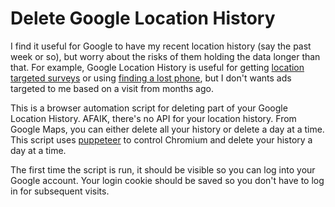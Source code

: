 # Delete Google Location History

I find it useful for Google to have my recent location history (say the past week or so), but worry about the risks of them holding the data longer than that. For example, Google Location History is useful for getting [location targeted surveys](https://surveys.google.com/google-opinion-rewards/) or using [finding a lost phone](https://myaccount.google.com/intro/find-your-phone), but I don't wants ads targeted to me based on a visit from months ago.

This is a browser automation script for deleting part of your Google Location History. AFAIK, there's no API for your location history. From Google Maps, you can either delete all your history or delete a day at a time. This script uses [puppeteer](https://github.com/GoogleChrome/puppeteer/) to control Chromium and delete your history a day at a time.

The first time the script is run, it should be visible so you can log into your Google account. Your login cookie should be saved so you don't have to log in for subsequent visits.
